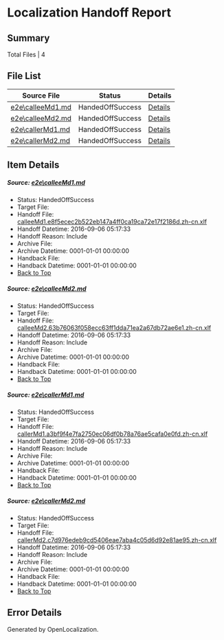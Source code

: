 # <a name='report-top'></a> Localization Handoff Report

## Summary
 Total Files | 4

## File List
 Source File | Status | Details 
 ----------- | ------ | ------- 
 [e2e\calleeMd1.md](https://github.com/OpenLocalizationTestOrg/ol-test0/blob/85ace5762ba57cff0e5f6ae380a2317d7fe68306/e2e/calleeMd1.md) | HandedOffSuccess | [Details](#32465689700278a9baf544515c4c52c581b42ab61)
 [e2e\calleeMd2.md](https://github.com/OpenLocalizationTestOrg/ol-test0/blob/85ace5762ba57cff0e5f6ae380a2317d7fe68306/e2e/calleeMd2.md) | HandedOffSuccess | [Details](#caa2190839a7565103a89e28b8e283effc412c0c2)
 [e2e\callerMd1.md](https://github.com/OpenLocalizationTestOrg/ol-test0/blob/85ace5762ba57cff0e5f6ae380a2317d7fe68306/e2e/callerMd1.md) | HandedOffSuccess | [Details](#86ac196da5a6c7f48d0cec873bc86144fa9712683)
 [e2e\callerMd2.md](https://github.com/OpenLocalizationTestOrg/ol-test0/blob/85ace5762ba57cff0e5f6ae380a2317d7fe68306/e2e/callerMd2.md) | HandedOffSuccess | [Details](#c592a0d6e1264bd2c7dac7815ee5cc5f0d729de94)

## Item Details
##### <a name='32465689700278a9baf544515c4c52c581b42ab61'></a> Source: [e2e\calleeMd1.md](https://github.com/OpenLocalizationTestOrg/ol-test0/blob/85ace5762ba57cff0e5f6ae380a2317d7fe68306/e2e/calleeMd1.md)
* Status: HandedOffSuccess
* Target File: 
* Handoff File: [calleeMd1.e8f5ecec2b522eb147a4ff0ca19ca72e17f2186d.zh-cn.xlf](https://github.com/OpenLocalizationTestOrg/ol-test0-handoff/blob/f585c84449110ea2c0875beb9267f4977a0da6b5/ol-handoff/OpenLocalizationTestOrg/ol-test0-zhcn/ci/ht/calleeMd1.e8f5ecec2b522eb147a4ff0ca19ca72e17f2186d.zh-cn.xlf)
* Handoff Datetime: 2016-09-06 05:17:33
* Handoff Reason: Include
* Archive File: 
* Archive Datetime: 0001-01-01 00:00:00
* Handback File: 
* Handback Datetime: 0001-01-01 00:00:00
* [Back to Top](#report-top)

##### <a name='caa2190839a7565103a89e28b8e283effc412c0c2'></a> Source: [e2e\calleeMd2.md](https://github.com/OpenLocalizationTestOrg/ol-test0/blob/85ace5762ba57cff0e5f6ae380a2317d7fe68306/e2e/calleeMd2.md)
* Status: HandedOffSuccess
* Target File: 
* Handoff File: [calleeMd2.63b76063f058ecc63ff1dda71ea2a67db72ae6e1.zh-cn.xlf](https://github.com/OpenLocalizationTestOrg/ol-test0-handoff/blob/f585c84449110ea2c0875beb9267f4977a0da6b5/ol-handoff/OpenLocalizationTestOrg/ol-test0-zhcn/ci/ht/calleeMd2.63b76063f058ecc63ff1dda71ea2a67db72ae6e1.zh-cn.xlf)
* Handoff Datetime: 2016-09-06 05:17:33
* Handoff Reason: Include
* Archive File: 
* Archive Datetime: 0001-01-01 00:00:00
* Handback File: 
* Handback Datetime: 0001-01-01 00:00:00
* [Back to Top](#report-top)

##### <a name='86ac196da5a6c7f48d0cec873bc86144fa9712683'></a> Source: [e2e\callerMd1.md](https://github.com/OpenLocalizationTestOrg/ol-test0/blob/85ace5762ba57cff0e5f6ae380a2317d7fe68306/e2e/callerMd1.md)
* Status: HandedOffSuccess
* Target File: 
* Handoff File: [callerMd1.a3bf9f4e7fa2750ec06df0b78a76ae5cafa0e0fd.zh-cn.xlf](https://github.com/OpenLocalizationTestOrg/ol-test0-handoff/blob/f585c84449110ea2c0875beb9267f4977a0da6b5/ol-handoff/OpenLocalizationTestOrg/ol-test0-zhcn/ci/ht/callerMd1.a3bf9f4e7fa2750ec06df0b78a76ae5cafa0e0fd.zh-cn.xlf)
* Handoff Datetime: 2016-09-06 05:17:33
* Handoff Reason: Include
* Archive File: 
* Archive Datetime: 0001-01-01 00:00:00
* Handback File: 
* Handback Datetime: 0001-01-01 00:00:00
* [Back to Top](#report-top)

##### <a name='c592a0d6e1264bd2c7dac7815ee5cc5f0d729de94'></a> Source: [e2e\callerMd2.md](https://github.com/OpenLocalizationTestOrg/ol-test0/blob/85ace5762ba57cff0e5f6ae380a2317d7fe68306/e2e/callerMd2.md)
* Status: HandedOffSuccess
* Target File: 
* Handoff File: [callerMd2.c7d976edeb9cd5406eae7aba4c05d6d92e81ae95.zh-cn.xlf](https://github.com/OpenLocalizationTestOrg/ol-test0-handoff/blob/f585c84449110ea2c0875beb9267f4977a0da6b5/ol-handoff/OpenLocalizationTestOrg/ol-test0-zhcn/ci/ht/callerMd2.c7d976edeb9cd5406eae7aba4c05d6d92e81ae95.zh-cn.xlf)
* Handoff Datetime: 2016-09-06 05:17:33
* Handoff Reason: Include
* Archive File: 
* Archive Datetime: 0001-01-01 00:00:00
* Handback File: 
* Handback Datetime: 0001-01-01 00:00:00
* [Back to Top](#report-top)


## Error Details

Generated by OpenLocalization.
